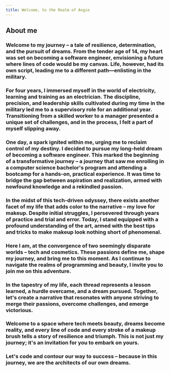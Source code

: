 ```yaml
---
title: Welcome, to the Realm of Angie
---
```


## About me

### Welcome to my journey – a tale of resilience, determination, and the pursuit of dreams. From the tender age of 14, my heart was set on becoming a software engineer, envisioning a future where lines of code would be my canvas. Life, however, had its own script, leading me to a different path—enlisting in the military.

### For four years, I immersed myself in the world of electricity, learning and training as an electrician. The discipline, precision, and leadership skills cultivated during my time in the military led me to a supervisory role for an additional year. Transitioning from a skilled worker to a manager presented a unique set of challenges, and in the process, I felt a part of myself slipping away.

### One day, a spark ignited within me, urging me to reclaim control of my destiny. I decided to pursue my long-held dream of becoming a software engineer. This marked the beginning of a transformative journey – a journey that saw me enrolling in a computer science bachelor's program and attending a bootcamp for a hands-on, practical experience. It was time to bridge the gap between aspiration and realization, armed with newfound knowledge and a rekindled passion.

### In the midst of this tech-driven odyssey, there exists another facet of my life that adds color to the narrative – my love for makeup. Despite initial struggles, I persevered through years of practice and trial and error. Today, I stand equipped with a profound understanding of the art, armed with the best tips and tricks to make makeup look nothing short of phenomenal.

### Here I am, at the convergence of two seemingly disparate worlds – tech and cosmetics. These passions define me, shape my journey, and bring me to this moment. As I continue to navigate the realms of programming and beauty, I invite you to join me on this adventure.

### In the tapestry of my life, each thread represents a lesson learned, a hurdle overcame, and a dream pursued. Together, let's create a narrative that resonates with anyone striving to merge their passions, overcome challenges, and emerge victorious.

### Welcome to a space where tech meets beauty, dreams become reality, and every line of code and every stroke of a makeup brush tells a story of resilience and triumph. This is not just my journey; it's an invitation for you to embark on yours.

### Let's code and contour our way to success – because in this journey, we are the architects of our own dreams.





